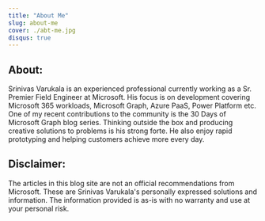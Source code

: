 ```yaml
---
title: "About Me"
slug: about-me
cover: ./abt-me.jpg
disqus: true
---
```


## About: <br/>
Srinivas Varukala is an experienced professional currently working as a Sr. Premier Field Engineer at Microsoft. His focus is on development covering Microsoft 365 workloads, Microsoft Graph, Azure PaaS, Power Platform etc. One of my recent contributions to the community is the 30 Days of Microsoft Graph blog series. Thinking outside the box and producing creative solutions to problems is his strong forte. He also enjoy rapid prototyping and helping customers achieve more every day.

## Disclaimer: <br/>
The articles in this blog site are not an official recommendations from Microsoft. These are Srinivas Varukala's personally expressed solutions and information. The information provided is as-is with no warranty and use at your personal risk.
